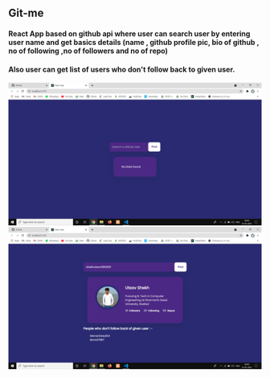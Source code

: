## Git-me

#### React App based on github api where user can search user by entering user name and get basics details (name , github profile pic, bio of github , no of following ,no of followers and no of repo)
#### Also user can get list of users who don't follow back to given user.

![alt text](/images/1.png)
![alt text](/images/2.png)
